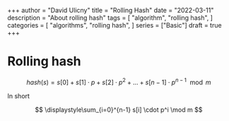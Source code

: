 +++
author = "David Ulicny"
title = "Rolling Hash"
date = "2022-03-11"
description = "About rolling hash"
tags = [
    "algorithm",
    "rolling hash",
]
categories = [
    "algorithms",
    "rolling hash",
]
series = ["Basic"]
draft = true
+++

# Rolling hash

$$
hash(s) = s[0] + s[1] \cdot p + s[2] \cdot p^{2} + ... + s[n - 1] \cdot p^{n-1} \mod m
$$

In short 

$$
\displaystyle\sum_{i=0}^{n-1} s[i] \cdot p^i \mod m
$$